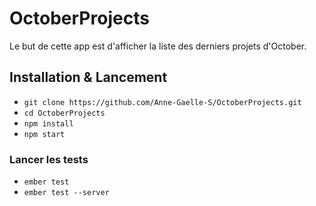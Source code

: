 # OctoberProjects

Le but de cette app est d'afficher la liste des derniers projets d'October.

## Installation & Lancement

* `git clone https://github.com/Anne-Gaelle-S/OctoberProjects.git`
* `cd OctoberProjects`
* `npm install`
* `npm start`

### Lancer les tests

* `ember test`
* `ember test --server`

